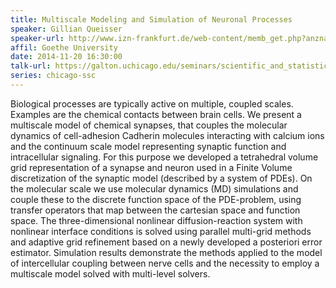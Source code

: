 ```yaml
---
title: Multiscale Modeling and Simulation of Neuronal Processes
speaker: Gillian Queisser
speaker-url: http://www.izn-frankfurt.de/web-content/memb_get.php?anzname=Queisser%20G.
affil: Goethe University
date: 2014-11-20 16:30:00
talk-url: https://galton.uchicago.edu/seminars/scientific_and_statistical_computing/aut14/Queisser_Gillian_112014.pdf
series: chicago-ssc
---
```


Biological processes are typically active on multiple, coupled scales. Examples
are the chemical contacts between brain cells. We present a multiscale model of
chemical synapses, that couples the molecular dynamics of cell-adhesion
Cadherin molecules interacting with calcium ions and the continuum scale model
representing synaptic function and intracellular signaling. For this purpose we
developed a tetrahedral volume grid representation of a synapse and neuron used
in a Finite Volume discretization of the synaptic model (described by a system
of PDEs). On the molecular scale we use molecular dynamics (MD) simulations and
couple these to the discrete function space of the PDE-problem, using transfer
operators that map between the cartesian space and function space. The
three-dimensional nonlinear diffusion-reaction system with nonlinear interface
conditions is solved using parallel multi-grid methods and adaptive grid
refinement based on a newly developed a posteriori error estimator. Simulation
results demonstrate the methods applied to the model of intercellular coupling
between nerve cells and the necessity to employ a multiscale model solved with
multi-level solvers.

